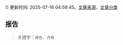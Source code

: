 :alarm_clock: 更新时间: 2025-07-16 04:58:45。[文章来源](/README.md)、[文章分类](/TAGS.md)

## 报告


> 关键字：`报告`、`月报`



